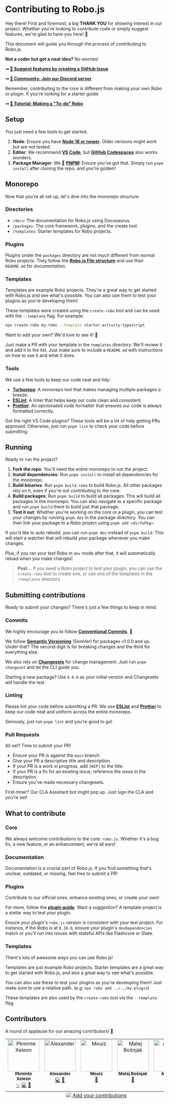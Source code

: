 # Contributing to Robo.js

<!--
🚀 **By the way**: If you're here for Hacktoberfest submissions, thanks for stopping by! While this document is relevant for all contributions, it's not exclusive to the event. So, feel free to browse and contribute anytime!
-->

Hey there! First and foremost, a big **THANK YOU** for showing interest in our project. Whether you're looking to contribute code or simply suggest features, we're glad to have you here! 💙

This document will guide you through the process of contributing to Robo.js.

**Not a coder but got a neat idea?** No worries!  

**➞ [📝 Suggest features by creating a GitHub Issue](https://github.com/your-repo-name/issues)**

**➞ [🚀 Community: Join our Discord server](https://roboplay.dev/discord)**

Remember, contributing to the core is different from making your own Robo or plugin. If you're looking for a starter guide:  

**➞ [📖 Tutorial: Making a "To-do" Robo](https://blog.waveplay.com/how-to-make-a-discord-robo)**

## Setup

You just need a few tools to get started.

1. **Node**: Ensure you have **[Node 18 or newer](https://nodejs.org/)**. Older versions might work but are not tested.
2. **Editor**: We recommend **[VS Code](https://code.visualstudio.com/)**, but **[GitHub Codespaces](https://github.com/features/codespaces/)** also works wonders.
3. **Package Manager**: We 💙 **[PNPM](https://pnpm.io/)**! Ensure you've got that. Simply run `pnpm install` after cloning the repo, and you're golden!

## Monorepo

Now that you're all set up, let's dive into the monorepo structure.

### Directories

- `/docs`: The documentation for Robo.js using Docusaurus.
- `/packages`: The core framework, plugins, and the create tool.
- `/templates`: Starter templates for Robo projects.

### Plugins

Plugins under the `packages` directory are not much different from normal Robo projects. They follow the **[Robo.js File structure](https://docs.roboplay.dev/docs/basics/overview#the-robojs-file-structure)** and use their `README.md` for documentation.

### Templates

Templates are example Robo projects. They're a great way to get started with Robo.js and see what's possible. You can also use them to test your plugins as you're developing them!

These templates were created using the `create-robo` tool and can be used with the `--template` flag. For example:

```bash
npx create-robo my-robo --template starter-activity-typescript
```

Want to add your own? We'd love to see it! 🎉

Just make a PR with your template in the `templates` directory. We'll review it and add it to the list. Just make sure to include a `README.md` with instructions on how to use it and what it does.

### Tools

We use a few tools to keep our code neat and tidy:

- **[Turborepo](https://turbo.build/repo)**: A monorepo tool that makes managing multiple packages a breeze.
- **[ESLint](https://eslint.org/)**: A linter that helps keep our code clean and consistent.
- **[Prettier](https://prettier.io/)**: An opinionated code formatter that ensures our code is always formatted correctly.

Got the right VS Code plugins? These tools will be a lot of help getting PRs approved. Otherwise, just run `pnpm lint` to check your code before submitting.

## Running

Ready to run the project? 

1. **Fork the repo**: You'll need the entire monorepo to run the project.
2. **Install dependencies**: Run `pnpm install` to install all dependencies for the monorepo.
3. **Build binaries**: Run `pnpm build:robo` to build Robo.js. All other packages rely on it, even if you're not contributing to the core.
4. **Build packages**: Run `pnpm build` to build all packages. This will build all packages in the monorepo. You can also navigate to a specific package and run `pnpm build` there to build just that package.
5. **Test it out**: Whether you're working on the core or a plugin, you can test your changes by running `pnpm dev` in the package directory. You can then link your package to a Robo project using `pnpm add <dirToPkg>`.

If you'd like to auto rebuild, you can run `pnpm dev` instead of `pnpm build`. This will start a watcher that will rebuild your package whenever you make changes. 

Plus, if you ran your test Robo in `dev` mode after that, it will automatically reload when you make changes!

> **Psst...** If you need a Robo project to test your plugin, you can use the `create-robo` tool to create one, or use one of the templates in the `/templates` directory.

## Submitting contributions

Ready to submit your changes? There's just a few things to keep in mind.

### Commits

We highly encourage you to follow **[Conventional Commits](https://www.conventionalcommits.org/)**. 📜

We follow **[Semantic Versioning](https://semver.org/)** (SemVer) for packages v1.0.0 and up. Under that? The second digit is for breaking changes and the third for everything else.

We also rely on **[Changesets](https://github.com/changesets/changesets)** for change management. Just run `pnpm changeset` and let the CLI guide you. 

Starting a new package? Use `0.0.0` as your initial version and Changesets will handle the rest.

### Linting

Please lint your code before submitting a PR. We use **[ESLint](https://eslint.org/)** and **[Prettier](https://prettier.io/)** to keep our code neat and uniform across the entire monorepo.

Seriously, just run `pnpm lint` and you're good to go!

### Pull Requests

All set? Time to submit your PR!

- Ensure your PR is against the `main` branch.
- Give your PR a descriptive title and description.
- If your PR is a work in progress, add `[WIP]` to the title.
- If your PR is a fix for an existing issue, reference the issue in the description.
- Ensure you've made necessary changesets.

First-timer? Our CLA Assistant bot might pop up. Just sign the CLA and you're set!

## What to contribute

### Core

We always welcome contributions to the core: `robo.js`. Whether it's a bug fix, a new feature, or an enhancement, we're all ears!

### Documentation

Documentation is a crucial part of Robo.js. If you find something that's unclear, outdated, or missing, feel free to submit a PR!

### Plugins

Contribute to our official ones, enhance existing ones, or create your own!

For more, follow the **[plugin guide](https://docs.roboplay.dev/docs/advanced/plugins)**. Want a suggestion? A template project is a stellar way to test your plugin.

Ensure your plugin's `robo.js` version is consistent with your test project. For instance, if the Robo is at `0.10.0`, ensure your plugin's `devDependencies` match or you'll run into issues with stateful APIs like Flashcore or State.

### Templates

There's lots of awesome ways you can use Robo.js!

Templates are just example Robo projects. Starter templates are a great way to get started with Robo.js, and also a great way to see what's possible.

You can also use these to test your plugins as you're developing them! Just make sure to use a relative path. (e.g. `npx robo add ../../my-plugin`)

These templates are also used by the `create-robo` tool via the `--template` flag.

## Contributors

A round of applause for our amazing contributors! 🎉

<!-- ALL-CONTRIBUTORS-LIST:START - Do not remove or modify this section -->
<!-- prettier-ignore-start -->
<!-- markdownlint-disable -->
<table>
  <tbody>
    <tr>
      <td align="center" valign="top" width="14.28%"><a href="http://pkmmte.com"><img src="https://avatars.githubusercontent.com/u/3953360?v=4?s=100" width="100px;" alt="Pkmmte Xeleon"/><br /><sub><b>Pkmmte Xeleon</b></sub></a><br /><a href="[✨]("WavePlay Staff")," title="WavePlay Staff">✨</a> <a href="https://github.com/Wave-Play/robo.js/commits?author=Pkmmte" title="Code">💻</a> <a href="#maintenance-Pkmmte" title="Maintenance">🚧</a></td>
      <td align="center" valign="top" width="14.28%"><a href="https://github.com/Nazeofel"><img src="https://avatars.githubusercontent.com/u/96749659?v=4?s=100" width="100px;" alt="Alexander"/><br /><sub><b>Alexander</b></sub></a><br /><a href="https://github.com/Wave-Play/robo.js/commits?author=Nazeofel" title="Code">💻</a> <a href="#maintenance-Nazeofel" title="Maintenance">🚧</a></td>
      <td align="center" valign="top" width="14.28%"><a href="https://github.com/0xMouiz"><img src="https://avatars.githubusercontent.com/u/96005374?v=4?s=100" width="100px;" alt="Mouiz"/><br /><sub><b>Mouiz</b></sub></a><br /><a href="https://github.com/Wave-Play/robo.js/commits?author=0xMouiz" title="Documentation">📖</a></td>
      <td align="center" valign="top" width="14.28%"><a href="https://github.com/mbos2"><img src="https://avatars.githubusercontent.com/u/56090587?v=4?s=100" width="100px;" alt="Matej Bošnjak"/><br /><sub><b>Matej Bošnjak</b></sub></a><br /><a href="https://github.com/Wave-Play/robo.js/commits?author=mbos2" title="Documentation">📖</a></td>
      <td align="center" valign="top" width="14.28%"><a href="https://github.com/ArnavK-09"><img src="https://avatars.githubusercontent.com/u/69188140?v=4?s=100" width="100px;" alt="Arnav K"/><br /><sub><b>Arnav K</b></sub></a><br /><a href="#example-ArnavK-09" title="Examples">💡</a> <a href="#plugin-ArnavK-09" title="Plugin/utility libraries">🔌</a></td>
    </tr>
  </tbody>
  <tfoot>
    <tr>
      <td align="center" size="13px" colspan="7">
        <img src="https://raw.githubusercontent.com/all-contributors/all-contributors-cli/1b8533af435da9854653492b1327a23a4dbd0a10/assets/logo-small.svg">
          <a href="https://all-contributors.js.org/docs/en/bot/usage">Add your contributions</a>
        </img>
      </td>
    </tr>
  </tfoot>
</table>

<!-- markdownlint-restore -->
<!-- prettier-ignore-end -->

<!-- ALL-CONTRIBUTORS-LIST:END -->

